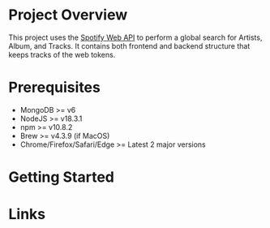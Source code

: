 # Project Overview

This project uses the [Spotify Web API](https://developer.spotify.com/documentation/web-api) to perform a global search for Artists, Album, and Tracks. It contains both frontend and backend structure that keeps tracks of the web tokens.

# Prerequisites

- MongoDB >= v6
- NodeJS >= v18.3.1
- npm >= v10.8.2
- Brew >= v4.3.9 (if MacOS)
- Chrome/Firefox/Safari/Edge >= Latest 2 major versions

# Getting Started

# Links
